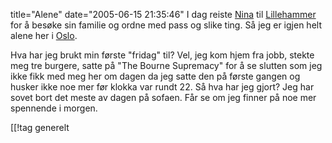 title="Alene"
date="2005-06-15 21:35:46"
I dag reiste <a href="http://nenia.slaskdot.org">Nina</a> til <a href="http://www.lillehammer.kommune.no/">Lillehammer</a> for å besøke sin familie og ordne med pass og slike ting. Så jeg er igjen helt alene her i <a href="http://www.oslo.kommune.no/">Oslo</a>.

Hva har jeg brukt min første "fridag" til? Vel, jeg kom hjem fra jobb, stekte meg tre burgere, satte på "The Bourne Supremacy" for å se slutten som jeg ikke fikk med meg her om dagen da jeg satte den på første gangen og husker ikke noe mer før klokka var rundt 22. Så hva har jeg gjort? Jeg har sovet bort det meste av dagen på sofaen. Får se om jeg finner på noe mer spennende i morgen.

[[!tag  generelt
